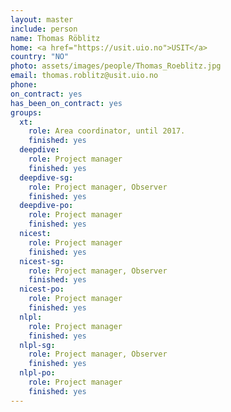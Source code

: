 ```yaml
---
layout: master
include: person
name: Thomas Röblitz
home: <a href="https://usit.uio.no">USIT</a>
country: "NO"
photo: assets/images/people/Thomas_Roeblitz.jpg
email: thomas.roblitz@usit.uio.no
phone:
on_contract: yes
has_been_on_contract: yes
groups:
  xt:
    role: Area coordinator, until 2017.
    finished: yes
  deepdive:
    role: Project manager
    finished: yes
  deepdive-sg:
    role: Project manager, Observer
    finished: yes
  deepdive-po:
    role: Project manager
    finished: yes
  nicest:
    role: Project manager
    finished: yes
  nicest-sg:
    role: Project manager, Observer
    finished: yes
  nicest-po:
    role: Project manager
    finished: yes
  nlpl:
    role: Project manager
    finished: yes
  nlpl-sg:
    role: Project manager, Observer
    finished: yes
  nlpl-po:
    role: Project manager
    finished: yes
---
```

